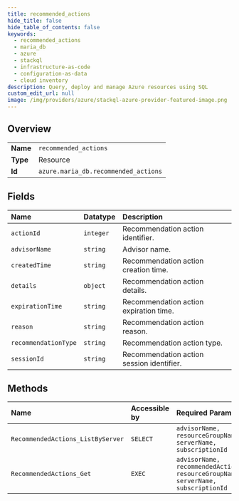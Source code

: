 ```yaml
---
title: recommended_actions
hide_title: false
hide_table_of_contents: false
keywords:
  - recommended_actions
  - maria_db
  - azure    
  - stackql
  - infrastructure-as-code
  - configuration-as-data
  - cloud inventory
description: Query, deploy and manage Azure resources using SQL
custom_edit_url: null
image: /img/providers/azure/stackql-azure-provider-featured-image.png
---
```

  
    

## Overview
<table><tbody>
<tr><td><b>Name</b></td><td><code>recommended_actions</code></td></tr>
<tr><td><b>Type</b></td><td>Resource</td></tr>
<tr><td><b>Id</b></td><td><code>azure.maria_db.recommended_actions</code></td></tr>
</tbody></table>

## Fields
| Name | Datatype | Description |
|:-----|:---------|:------------|
| `actionId` | `integer` | Recommendation action identifier. |
| `advisorName` | `string` | Advisor name. |
| `createdTime` | `string` | Recommendation action creation time. |
| `details` | `object` | Recommendation action details. |
| `expirationTime` | `string` | Recommendation action expiration time. |
| `reason` | `string` | Recommendation action reason. |
| `recommendationType` | `string` | Recommendation action type. |
| `sessionId` | `string` | Recommendation action session identifier. |
## Methods
| Name | Accessible by | Required Params |
|:-----|:--------------|:----------------|
| `RecommendedActions_ListByServer` | `SELECT` | `advisorName, resourceGroupName, serverName, subscriptionId` |
| `RecommendedActions_Get` | `EXEC` | `advisorName, recommendedActionName, resourceGroupName, serverName, subscriptionId` |
